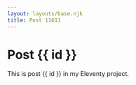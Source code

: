 ```yaml
---
layout: layouts/base.njk
title: Post 11611
---
```


# Post {{ id }}

This is post {{ id }} in my Eleventy project.
